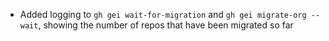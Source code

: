 - Added logging to `gh gei wait-for-migration` and `gh gei migrate-org --wait`, showing the number of repos that have been migrated so far
